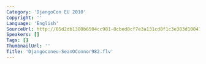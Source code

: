 ```yaml
---
Category: 'DjangoCon EU 2010'
Copyright: ''
Language: 'English'
SourceUrl: http://05d2db1380b6504cc981-8cbed8cf7e3a131cd8f1c3e383d10041.r93.cf2.rackcdn.com/djangocon-eu-2010/Djangoconeu-SeanOConnor982.flv
Speakers: []
Tags: []
ThumbnailUrl: ''
Title: 'Djangoconeu-SeanOConnor982.flv'
---
```

